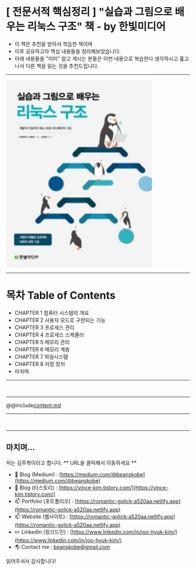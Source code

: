 # [ 전문서적 핵심정리 ] "실습과 그림으로 배우는 리눅스 구조" 책 - by 한빛미디어

- 이 책은 추천을 받아서 학습한 책이며
- 이후 공유하고자 핵심 내용들을 정리해보았습니다.
- 아래 내용들을 "이미" 알고 계시는 분들은 이번 내용으로 복습한다 생각하시고 훑고나서 다른 책을 읽는 것을 추천드립니다.

-------------

<img src="./cover.jpeg" alt="cover" title="cover" width="400" align="center" />


-------------

# 목차 Table of Contents

- CHAPTER 1 컴퓨터 시스템의 개요
- CHAPTER 2 사용자 모드로 구현되는 기능
- CHAPTER 3 프로세스 관리
- CHAPTER 4 프로세스 스케줄러
- CHAPTER 5 메모리 관리
- CHAPTER 6 메모리 계층
- CHAPTER 7 파일시스템
- CHAPTER 8 저장 장치
- 마치며

-------------

<br />

-------------

@@include[content.md](content.md)

-------------

<br />

-------------

## 마치며...

저는 김주혁이라고 합니다.
** URL을 클릭해서 이동하세요 **

- 🌱 Blog (Medium) : [https://medium.com/@beanskobe](https://medium.com/@beanskobe)
- 🌱 Blog (티스토리) : [https://vince-kim.tistory.com/](https://vince-kim.tistory.com/)
- 📫 Portfolio (포트폴리오) : [https://romantic-golick-a520aa.netlify.app](https://romantic-golick-a520aa.netlify.app)
- 📫 Website (웹사이트) : [https://romantic-golick-a520aa.netlify.app](https://romantic-golick-a520aa.netlify.app)
- ✏️ LinkedIn (링크드인) : [https://www.linkedin.com/in/joo-hyuk-kim/](https://www.linkedin.com/in/joo-hyuk-kim/)
- 🌎 Contact me : [beanskobe@gmail.com](mailto:beanskobe@gmail.com)

읽어주셔서 감사합니다!

